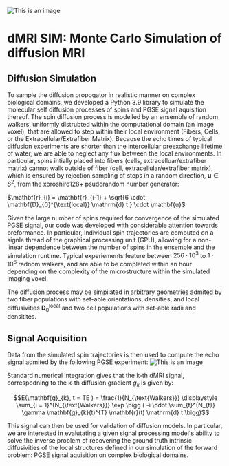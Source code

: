 
![This is an image](https://github.com/jacobblum/dMRI-MCSIM/blob/main/images/github_logo.PNG)
# dMRI SIM: Monte Carlo Simulation of diffusion MRI

## Diffusion Simulation
To sample the diffusion propogator in realistic manner on complex biological domains, we developed a Python 3.9 library to simulate the molecular self diffusion processes of spins and PGSE signal aquisition thereof. The spin diffusion process is modelled by an ensemble of random walkers, 
uniformly distrubted within the computational domain (an image voxel),   that are allowed to step within their local environment (Fibers, Cells, or the Extracellular/Extrafiber Matrix). Because the echo times of typical diffusion experiments are shorter than the intercellular preexchange lifetime of water, we are able to neglect any flux between the local environments. In particular, spins intially placed into fibers (cells, extracelluar/extrafiber matrix) cannot walk outside of fiber (cell, extracellular/extrafiber matrix), which is ensured by rejection sampling of steps in a random direction,  $\mathbf{u} \in S^{2}$, from the xoroshiro128+ psudorandom number generator:

$\mathbf{r}_{i} = \mathbf{r}_{i-1} + \sqrt{6 \cdot \mathbf{D}_{0}^{\text{local}} \mathrm{d} t }  \cdot \mathbf{u}$

Given the large number of spins required for convergence of the simulated PGSE signal, our code was developed with considerable 
attention towards preformance. In particular, individual spin trajectories are computed on a signle thread of the 
graphical processing unit (GPU), allowing for a non-linear dependence between the number of spins in the ensemble and the simulation runtime. 
Typical experiements feature between $256 \cdot 10^{3}$ to $1 \cdot 10^{6}$ radnom walkers, and are able to be completed within an hour depending on the 
complexity of the microstructure within the simulated imaging voxel. 

The diffusion process may be simpilated in arbitrary geometries admited by two fiber populations with set-able orientations, densities, and 
local diffusivities $\mathbf{D}_{0}^{\text{local}}$ and two cell populations with set-able radii and densitites.

## Signal Acquisition
Data from the simulated spin trajectories is then used to compute the echo signal admited by the following PGSE experiment:
![This is an image](https://github.com/jacobblum/dMRI-MCSIM/blob/main/images/PGSE_sequence.png)

Standard numerical integration gives that the k-th dMRI signal, correspodning to the k-th diffusion gradient $g_{k}$ is given by:

$$E(\mathbf{g}_{k}, t = TE ) = \frac{1}{N_{\text{Walkers}}} \displaystyle \sum_{i = 1}^{N_{\text{Walkers}}} \exp \bigg ( -i \cdot \sum_{t}^{N_{t}} \gamma \mathbf{g}_{k}(t)^{T} \mathbf{r}(t) \mathrm{d} t \bigg)$$

This signal can then be used for validation of diffusion models. In particular, we are interested in evalutating a given signal processing model's ability 
to solve the inverse problem of recovering the ground truth intrinsic diffusivities of the local structures defined in our simulation of the forward problem: PGSE signal aquisition on complex biological domains. 

